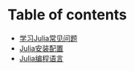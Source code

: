 # Table of contents

* [学习Julia常见问题](README.md)
* [Julia安装配置](julia-an-zhuang-pei-zhi.md)
* [Julia编程语言](julia-bian-cheng-yu-yan.md)

